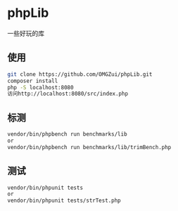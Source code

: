 # phpLib

一些好玩的库

## 使用

```bash
git clone https://github.com/OMGZui/phpLib.git
composer install
php -S localhost:8080
访问http://localhost:8080/src/index.php
```

## 标测

```bash
vendor/bin/phpbench run benchmarks/lib
or
vendor/bin/phpbench run benchmarks/lib/trimBench.php
```

## 测试

```bash
vendor/bin/phpunit tests
or
vendor/bin/phpunit tests/strTest.php
```